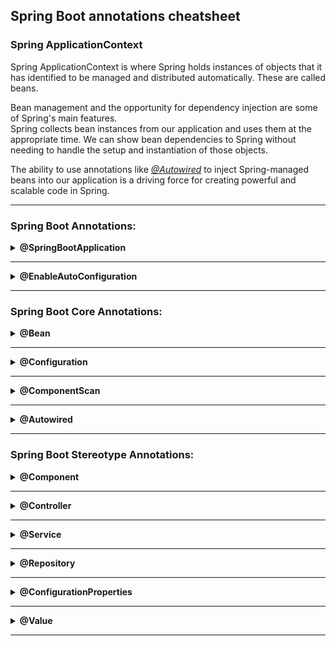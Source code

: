 ## Spring Boot annotations cheatsheet


### Spring ApplicationContext

<a id="spring-applicationcontext"></a>

<p>
    Spring ApplicationContext is where Spring holds instances of objects that it 
    has identified to be managed and distributed automatically. These are called beans.
</p>
<p>
    Bean management and the opportunity for dependency injection are some of Spring's main features.<br>
    Spring collects bean instances from our application and uses them at the appropriate time. 
    We can show bean dependencies to Spring without needing to handle the setup 
    and instantiation of those objects.
</p>
<p>
    The ability to use annotations like <a href="autowired"><i>@Autowired</i></a> to inject Spring-managed beans 
    into our application is a driving force for creating powerful and scalable code in Spring.
</p>

---

### Spring Boot Annotations:

<details id="springBootApplication">
<summary> <b>@SpringBootApplication</b> </summary>
<p>
    This annotation is used on the application class while setting up a Spring 
    Boot project. The class that is annotated with the <i>@SpringBootApplication</i> must be 
    kept in the base package. The one thing that the <i>@SpringBootApplication</i> does is a 
    component scan. But it will scan only its sub-packages. As an example, if you put 
    the class annotated with <i>@SpringBootApplication</i> in <code>com.example</code> 
    then <i>@SpringBootApplication</i> will scan all its sub-packages, such as 
    <code>com.example.a</code>, <code>com.example.b</code>, and <code>com.example.a.x</code>.
</p>
<p>
    The <i>@SpringBootApplication</i> is a convenient annotation that adds all the following:
</p>
<ul>
    <li><a href="#configuration"><i>@Configuration</i></a></li>
    <li><a href="#enableAutoConfiguration"><i>@EnableAutoConfiguration</i></a></li>
    <li><a href="#componentScan"><i>@ComponentScan</i></a></li>
</ul>
</details>

---

<details id="enableAutoConfiguration">
<summary> <b>@EnableAutoConfiguration</b> </summary>
<p>
    The <i>@EnableAutoConfiguration</i> annotation enables Spring Boot to auto-configure
    application context. Therefore, it automatically creates and registers beans 
    based on both the included jar files in the classpath and the beans defined by us.
</p>
<p>
    The package of the class declaring the @EnableAutoConfiguration annotation is 
    considered as the default. Therefore, we should always apply the 
    <i>@EnableAutoConfiguration</i> annotation in the root package so that every 
    sub-packages and class can be examined:
</p>

```
@Configuration
@EnableAutoConfiguration
public class EmployeeApplication {
    public static void main(String[] args) {
        ApplicationContext context = SpringApplication.run(EmployeeApplication.class, args);
        // ...
    }
}
```

</details>

---

### Spring Boot Core Annotations:

<details id="bean">
<summary> <b>@Bean</b> </summary>
<p>
    This annotation is used at the method level. <b>@Bean</b> annotation works with 
    <a href="#configuration"><i>@Configuration</i></a> to create Spring beans. <br>
    Classes annotated with <a href="#configuration"><i>@Configuration</i></a> will 
    have methods to instantiate and configure dependencies. Such methods will be 
    annotated with <b>@Bean</b>. The method annotated with this annotation works 
    as bean ID and <u>it creates and returns the actual bean.</u>
</p>

```
@Configuration
public class AppConfig{
  @Bean
  public Person person(){
    return new Person(address());
  }
  @Bean
  public Address address(){
    return new Address();
  }
}
```
</details>

---

<details id="configuration">
<summary> <b>@Configuration</b> </summary>
<p>
    The <b>@Configuration</b> annotation indicates that the class has 
    <i><a href="#bean">@Bean</a></i> definition methods. So Spring container can
    process the class and instantiate nad configure <i>Spring Beans</i> (dependencies)
    to be used in the application.
</p>

```
@Configuration
public class DataConfig{ 
  @Bean
  public DataSource source(){
    DataSource source = new OracleDataSource();
    source.setURL();
    source.setUser();
    return source;
  }
  @Bean
  public PlatformTransactionManager manager(){
    PlatformTransactionManager manager = new BasicDataSourceTransactionManager();
    manager.setDataSource(source());
    return manager;
  }
}
```

</details>

---

<details id="componentScan">
<summary> <b>@ComponentScan</b> </summary>
Basically <a href="https://stackoverflow.com/a/62514430/19238684"><u>this answer</u>.</a>
<p>
    <b>@ComponentScan</b> annotation is used with <i><a href="#configuration">@Configuration</a></i>
    annotation to specify the package for Spring to scan for components.<br>
    <i><a href="#springBootApplication"> @SpringBootApplication</a> annotation implies 
    the <a href="#configuration">@Configuration</a>, <a href="#componentScan">@ComponentScan</a>, 
    and <a href="#enableAutoConfiguration">@EnableAutoConfiguration</a> annotations.</i>
</p>
<p>
    This annotation Scans the current package and all of its sub-packages for all
    <i><a href="#component">@Component</a></i>, 
    <i><a href="#controller">@Controller</a></i>,
    <i><a href="#service">@Service</a></i>,
    <i><a href="#repository">@Repository</a></i>,<br>
    and registers them to the <a href="#spring-applicationcontext">application context</a>.
    <br>
    You can also explicitly specify in what package the component scan should 
    start with the <code>basePackage</code> parameter.
</p>

```
package com.example.demo

@ComponentScan(basePackage = { "com.example" })
public class JavaConfiguration {
    @Bean
    public MyClass myClass() {
        return new myClass();
    }
}

```

</details>

---

<details id="autowired">
<summary> <b>@Autowired</b> </summary>
<p>
    This annotation is applied on fields, setter methods, and constructors. The 
    <b>@Autowired</b> annotation injects object dependency implicitly.<br>
    Whe you use <b>@Autowired</b> on fields and pass the values for the fields 
    using property name, Spring will automatically assign the fields with the
    passed values.
</p>
<p>
    When you use <b>@Autowired</b> on a constructor, constructor injection happens at 
    the time of object creation. It indicates the constructor to autowire when 
    used as a bean. One thing to note here is that only one constructor of any 
    bean class can carry the <b>@Autowired</b> annotation.
</p>

```
@Component
public class Customer {
    private Person person;
    @Autowired
    public Customer (Person person) {          
      this.person=person;
    }
}
```

<p>
    NOTE: As of Spring 4.3, <b>@Autowired</b> became optional on classes with a single 
    constructor. In the above example, Spring would still inject an instance of 
    the Person class if you omitted the <b>@Autowired</b> annotation.
</p>
</details>

---

### Spring Boot Stereotype Annotations:

<details id="component"> 
<summary> <b>@Component</b> </summary>
<p>
    This annotation is used on classes to indicate a Spring component. <br> The 
    <i>@Component</i> annotation marks java class as a bean or say component so 
    that the <u>component-scanning</u> mechanism can add
    into the <a href="#spring-applicationcontext">application context</a>.
</p>
<p>In other words, without having to write any explicit code, Spring will:</p>
<ul>
    <li>Scan our application for classes annotated with <i>@Component</i></li>
    <li>Instantiate them and inject any specified dependencies into them</li>
    <li>Inject them wherever needed</li>
</ul>
</details>

---

<details id="controller">
<summary> <b>@Controller</b> </summary>
<p>
    This indicates that the annotated class is a Spring-managed controller that 
    provides methods annotated with <a href="#requestMapping"><i>@RequestMapping</i></a> to answer web requests.<br>
    Spring 4.0 introduced the <a href="#restController"><i>@RestController</i></a> annotation which combines both 
    <b>@Controller</b> and <a href="#responseBody"><i>@ResponseBody</i></a> and makes it easy to create RESTful services that return JSON objects.
</p>
</details>


---

<details id="service">
<summary> <b>@Service</b> </summary>
<p>
    We can use the <b>@Service</b> stereotype for classes that contain business logic 
    or classes which come in the service layer.
</p>
</details>

---

<details id="repository">
<summary> <b>@Repository</b> </summary>
<p>
    We can use the <b>@Repository</b> stereotype for DAO classes which are responsible 
    for providing access to database entities.
    If we are using Spring Data for managing database operations, then we should use 
    the Spring Data Repository interface instead of building our own 
    <b>@Repository</b>-annotated classes.
</p>
</details>

---

<details id="configurationProperties">
<summary> <b>@ConfigurationProperties</b> </summary>
<p>
    <b style="color:red">ToDo</b>
</p>
</details>

---

<details id="value">
<summary> <b>@Value</b> </summary>
<p>
    <b style="color:red">ToDo</b>
</p>
</details>

---